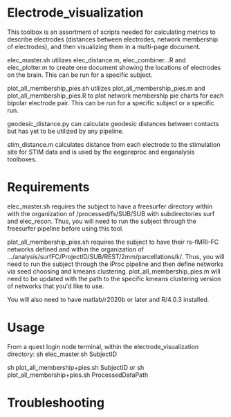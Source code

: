 # Electrode_visualization

This toolbox is an assortment of scripts needed for calculating metrics to describe electrodes (distances between electrodes, network membership of electrodes), and then visualizing them in a multi-page document. 

elec_master.sh utilizes elec_distance.m, elec_combiner...R and elec_plotter.m to create one document showing the locations of electrodes on the brain. This can be run for a specific subject.

plot_all_membership_pies.sh utilizes plot_all_membership_pies.m and plot_all_membership_pies.R to plot network membership pie charts for each bipolar electrode pair. This can be run for a specific subject or a specific run.

geodesic_distance.py can calculate geodesic distances between contacts but has yet to be utilized by any pipeline.

stim_distance.m calculates distance from each electrode to the stimulation site for STIM data and is used by the eegpreproc and eeganalysis toolboxes.

# Requirements

elec_master.sh requires the subject to have a freesurfer directory within with the organization of /processed/fs/SUB/SUB with subdirectories surf and elec_recon. Thus, you will need to run the subject through the freesurfer pipeline before using this tool.

plot_all_membership_pies.sh requires the subject to have their rs-fMRI-FC networks defined and within the organization of .../analysis/surfFC/ProjectID/SUB/REST/2mm/parcellations/k/. Thus, you will need to run the subject through the iProc pipeline and then define networks via seed choosing and kmeans clustering. plot_all_membership_pies.m will need to be updated with the path to the specific kmeans clustering version of networks that you'd like to use.

You will also need to have matlab/r2020b or later and R/4.0.3 installed.

# Usage
From a quest login node terminal, within the electrode_visualization directory:
sh elec_master.sh SubjectID

sh plot_all_membership+pies.sh SubjectID
or
sh plot_all_membership+pies.sh ProcessedDataPath

# Troubleshooting




